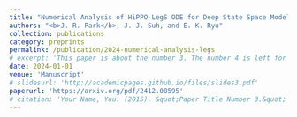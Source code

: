 ```yaml
---
title: "Numerical Analysis of HiPPO-LegS ODE for Deep State Space Models"
authors: "<b>J. R. Park</b>, J. J. Suh, and E. K. Ryu"
collection: publications
category: preprints
permalink: /publication/2024-numerical-analysis-legs
# excerpt: 'This paper is about the number 3. The number 4 is left for future work.'
date: 2024-01-01
venue: 'Manuscript'
# slidesurl: 'http://academicpages.github.io/files/slides3.pdf'
paperurl: 'https://arxiv.org/pdf/2412.08595'
# citation: 'Your Name, You. (2015). &quot;Paper Title Number 3.&quot; <i>Journal 1</i>. 1(3).'
---
```

